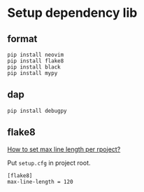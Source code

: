 # Setup dependency lib

## format
```
pip install neovim
pip install flake8
pip install black
pip install mypy
```

## dap
```
pip install debugpy
```

## flake8
[How to set max line length per rpoject?](https://stackoverflow.com/questions/42325453/per-project-flake8-max-line-length)

Put ```setup.cfg``` in project root.
```
[flake8]
max-line-length = 120
```

